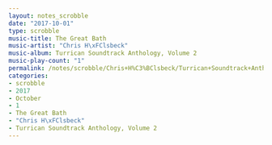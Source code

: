 ```yaml
---
layout: notes_scrobble
date: "2017-10-01"
type: scrobble
music-title: The Great Bath
music-artist: "Chris H\xFClsbeck"
music-album: Turrican Soundtrack Anthology, Volume 2
music-play-count: "1"
permalink: /notes/scrobble/Chris+H%C3%BClsbeck/Turrican+Soundtrack+Anthology%2C+Volume+2/0e86757bf73482be70bcfb00d2b1d258dd91465e.html
categories:
- scrobble
- 2017
- October
- 1
- The Great Bath
- "Chris H\xFClsbeck"
- Turrican Soundtrack Anthology, Volume 2
---
```

